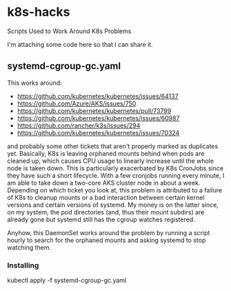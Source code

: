 # k8s-hacks
Scripts Used to Work Around K8s Problems

I'm attaching some code here so that I can share it.
## systemd-cgroup-gc.yaml
This works around:
* https://github.com/kubernetes/kubernetes/issues/64137
* https://github.com/Azure/AKS/issues/750
* https://github.com/kubernetes/kubernetes/pull/73799
* https://github.com/kubernetes/kubernetes/issues/60987
* https://github.com/rancher/k3s/issues/294
* https://github.com/kubernetes/kubernetes/issues/70324

and probably some other tickets that aren't properly marked as duplicates yet.  Basically, K8s is leaving orphaned mounts behind when pods are cleaned up, which causes CPU usage to linearly increase until the whole node is taken down.  This is particularly exacerbated by K8s CronJobs since they have such a short lifecycle.  With a few cronjobs running every minute, I am able to take down a two-core AKS cluster node in about a week.  Depending on which ticket you look at, this problem is attributed to a failure of K8s to cleanup mounts or a bad interaction between certain kernel versions and certain versions of systemd.  My money is on the latter since, on my system, the pod directories (and, thus their mount subdirs) are already gone but systemd still has the cgroup watches registered.

Anyhow, this DaemonSet works around the problem by running a script hourly to search for the orphaned mounts and asking systemd to stop watching them.

### Installing
kubectl apply -f systemd-cgroup-gc.yaml

